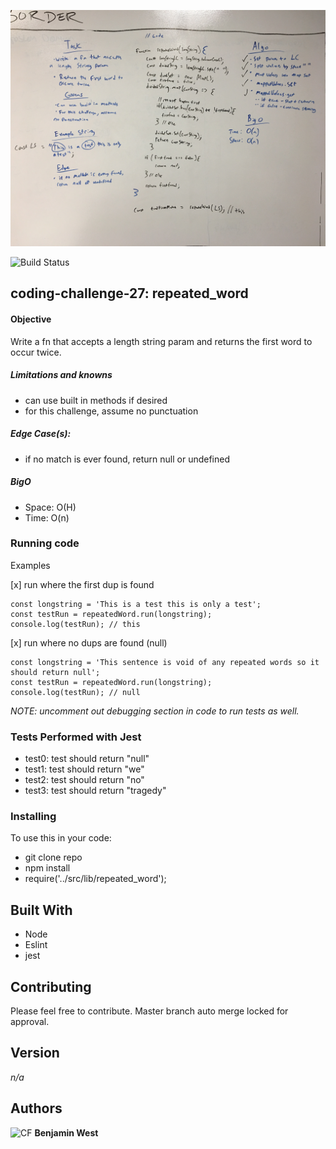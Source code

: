 ![CF](./src/lib/assests/repeated_word.JPG) 

![Build Status](https://travis-ci.com/bgwest/coding-challenges.svg?branch=repeated_word)

## coding-challenge-27: repeated_word

#### Objective
Write a fn that accepts a length string param and returns the first word to occur twice.

##### Limitations and knowns
* can use built in methods if desired
* for this challenge, assume no punctuation

##### Edge Case(s):
* if no match is ever found, return null or undefined 

##### BigO
- Space: O(H)
- Time: O(n)

### Running code

Examples

[x] run where the first dup is found
```
const longstring = 'This is a test this is only a test';
const testRun = repeatedWord.run(longstring);
console.log(testRun); // this
```

[x] run where no dups are found (null)
```
const longstring = 'This sentence is void of any repeated words so it should return null';
const testRun = repeatedWord.run(longstring);
console.log(testRun); // null
```

*NOTE: uncomment out debugging section in code to run tests as well.*

### Tests Performed with Jest
- test0: test should return "null"
- test1: test should return "we"
- test2: test should return "no"
- test3: test should return "tragedy"

### Installing

To use this in your code:

- git clone repo 
- npm install 
- require('../src/lib/repeated_word');

## Built With

* Node
* Eslint
* jest

## Contributing

Please feel free to contribute. Master branch auto merge locked for approval.

## Version

*n/a*

## Authors

![CF](http://i.imgur.com/7v5ASc8.png) **Benjamin West** 

